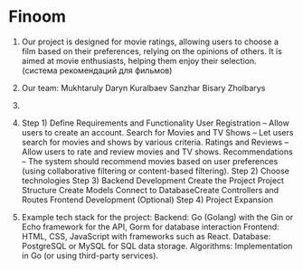 # Finoom
1) Our project is designed for movie ratings, allowing users to choose a film based on their preferences, relying on the opinions of others. It is aimed at movie enthusiasts, helping them enjoy their selection.
(система рекомендаций для фильмов)


2) Our team:
   Mukhtaruly Daryn
   Kuralbaev Sanzhar
   Bisary Zholbarys 


3)


4) Step 1) Define Requirements and Functionality
User Registration – Allow users to create an account.
Search for Movies and TV Shows – Let users search for movies and shows by various criteria.
Ratings and Reviews – Allow users to rate and review movies and TV shows.
Recommendations – The system should recommend movies based on user preferences (using collaborative filtering or content-based filtering).
Step 2) Choose technologies 
Step 3) Backend Development
Create the Project
Project Structure
Create Models
Connect to DatabaseCreate Controllers and Routes
Frontend Development (Optional)
Step 4) Project Expansion


5) Example tech stack for the project:
Backend: Go (Golang) with the Gin or Echo framework for the API, Gorm for database interaction
Frontend: HTML, CSS, JavaScript with frameworks such as React.
Database: PostgreSQL or MySQL for SQL data storage.
Algorithms: Implementation in Go (or using third-party services).


